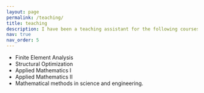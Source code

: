 ```yaml
---
layout: page
permalink: /teaching/
title: teaching
description: I have been a teaching assistant for the following courses.
nav: true
nav_order: 5
---
```


- Finite Element Analysis
- Structural Optimization
- Applied Mathematics I
- Applied Mathematics II
- Mathematical methods in science and engineering.
